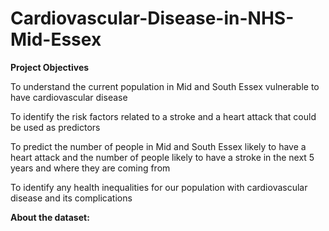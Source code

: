 # Cardiovascular-Disease-in-NHS-Mid-Essex

**Project Objectives** 

To understand the current population in Mid and South Essex vulnerable to have cardiovascular disease 

To identify the risk factors related to a stroke and a heart attack that could be used as predictors 

To predict the number of people in Mid and South Essex likely to have a heart attack and the number of people likely to have a stroke in the next 5 years and where they are coming from 

To identify   any   health   inequalities   for our   population with cardiovascular disease and its complications 

**About the dataset:**
